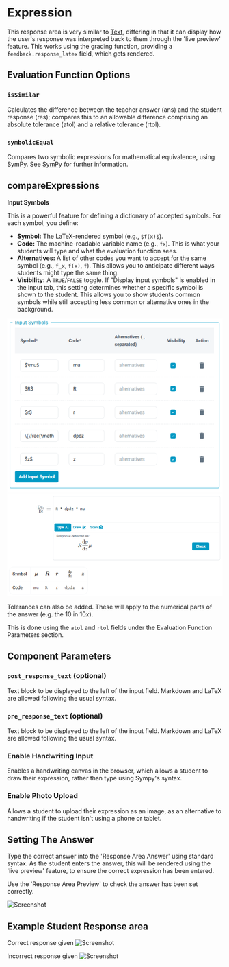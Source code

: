# Expression

This response area is very similar to [Text](Text.md), differing in that it can display how the user's response was interpreted back to them through the 'live preview' feature. This works using the grading function, providing a `feedback.response_latex` field, which gets rendered.

## Evaluation Function Options

### `isSimilar`

Calculates the difference between the teacher answer (ans) and the student response (res); compares this to an allowable difference comprising an absolute tolerance (atol) and a relative tolerance (rtol).

### `symbolicEqual`

Compares two symbolic expressions for mathematical equivalence, using SymPy. See [SymPy](https://www.sympy.org/en/index.html.md-button) for further information.

## compareExpressions
**Input Symbols**

This is a powerful feature for defining a dictionary of accepted symbols. For each symbol, you define:

*   **Symbol:** The LaTeX-rendered symbol (e.g., `$f(x)$`).
*   **Code:** The machine-readable variable name (e.g., `fx`). This is what your students will type and what the evaluation function sees.
*   **Alternatives:** A list of other codes you want to accept for the same symbol (e.g., `f_x`, `f(x)`, `f`). This allows you to anticipate different ways students might type the same thing.
*   **Visibility:** A `TRUE`/`FALSE` toggle. If "Display input symbols" is enabled in the Input tab, this setting determines whether a specific symbol is shown to the student. This allows you to show students common symbols while still accepting less common or alternative ones in the background.

![example](screenshots/input_symbols.png)
![example](screenshots/input_symbols_preview.png)

Tolerances can also be added. These will apply to the numerical parts of the answer (e.g. the $10$ in $10x$).

This is done using the `atol` and `rtol` fields under the Evaluation Function Parameters section.

## Component Parameters

### `post_response_text` (optional)

Text block to be displayed to the left of the input field. Markdown and LaTeX are allowed following the usual syntax.

### `pre_response_text` (optional)

Text block to be displayed to the left of the input field. Markdown and LaTeX are allowed following the usual syntax.

### Enable Handwriting Input

Enables a handwriting canvas in the browser, which allows a student to draw their expression, rather than type using Sympy's syntax.

### Enable Photo Upload

Allows a student to upload their expression as an image, as an alternative to handwriting if the student isn't using a phone or tablet.

## Setting The Answer

Type the correct answer into the 'Response Area Answer' using standard syntax. As the student enters the answer, this will be rendered using the 'live preview' feature, to ensure the correct expression has been entered.

Use the 'Response Area Preview' to check the answer has been set correctly.

![Screenshot](screenshots/ExpressionResponseAreaAnswer.JPG)

## Example Student Response area

Correct response given
![Screenshot](screenshots/ExpressionCorrect.JPG)

Incorrect response given
![Screenshot](screenshots/ExpressionIncorrect.JPG)
